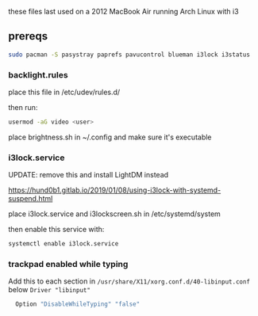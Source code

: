 these files last used on a 2012 MacBook Air running Arch Linux with i3

## prereqs

```bash
sudo pacman -S pasystray paprefs pavucontrol blueman i3lock i3status
```

### backlight.rules

place this file in /etc/udev/rules.d/

then run:
```bash
usermod -aG video <user>
```

place brightness.sh in ~/.config and make sure it's executable

### i3lock.service
UPDATE: remove this and install LightDM instead

https://hund0b1.gitlab.io/2019/01/08/using-i3lock-with-systemd-suspend.html

place i3lock.service and i3lockscreen.sh in /etc/systemd/system

then enable this service with:
```bash
systemctl enable i3lock.service
```

### trackpad enabled while typing

Add this to each section in `/usr/share/X11/xorg.conf.d/40-libinput.conf` below `Driver "libinput"`

```bash
  Option "DisableWhileTyping" "false"
```
